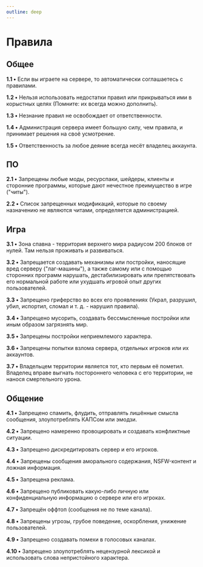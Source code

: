 ```yaml
---
outline: deep
---
```


# Правила

## Общее
**1.1 •** Если вы играете на сервере, то автоматически соглашаетесь с правилами.

**1.2 •** Нельзя использовать недостатки правил или прикрываться ими в корыстных целях (Помните: их всегда можно дополнить).

**1.3 •** Незнание правил не освобождает от ответственности.

**1.4 •** Администрация сервера имеет большую силу, чем правила, и принимает решения на своё усмотрение.

**1.5 •** Ответственность за любое деяние всегда несёт владелец аккаунта.

## ПО
**2.1 •** Запрещены любые моды, ресурспаки, шейдеры, клиенты и сторонние программы, которые дают нечестное преимущество в игре ("читы").

**2.2 •** Список запрещенных модификаций, которые по своему назначению не являются читами, определяется администрацией.

## Игра
**3.1 •** Зона спавна - территория верхнего мира радиусом 200 блоков от нулей. Там нельзя проживать и развиваться.

**3.2 •** Запрещается создавать механизмы или постройки, наносящие вред серверу ("лаг-машины"), а также самому или с помощью сторонних программ нарушать, дестабилизировать или препятствовать его нормальной работе или ухудшать игровой опыт других пользователей.

**3.3 •** Запрещено гриферство во всех его проявлениях (Украл, разрушил, убил, испортил, сломал и т. д. - нарушил правила).

**3.4 •** Запрещено мусорить, создавать бессмысленные постройки или иным образом загрязнять мир.

**3.5 •** Запрещены постройки неприемлемого характера.

**3.6 •** Запрещены попытки взлома сервера, отдельных игроков или их аккаунтов.

**3.7 •** Владельцем территории является тот, кто первым её пометил. Владелец вправе выгнать постороннего человека с его территории, не нанося смертельного урона.

## Общение
**4.1 •** Запрещено спамить, флудить, отправлять лишённые смысла сообщения, злоупотреблять КАПСом или эмодзи.

**4.2 •** Запрещено намеренно провоцировать и создавать конфликтные ситуации.

**4.3 •** Запрещено дискредитировать сервер и его игроков.

**4.4 •** Запрещены сообщения аморального содержания, NSFW-контент и ложная информация.

**4.5 •** Запрещена реклама.

**4.6 •** Запрещено публиковать какую-либо личную или конфиденциальную информацию о сервере или его игроках.

**4.7 •** Запрещён оффтоп (сообщения не по теме канала).

**4.8 •** Запрещены угрозы, грубое поведение, оскорбления, унижение пользователей.

**4.9 •** Запрещено создавать помехи в голосовых каналах.

**4.10 •** Запрещено злоупотреблять нецензурной лексикой и использовать слова непристойного характера.